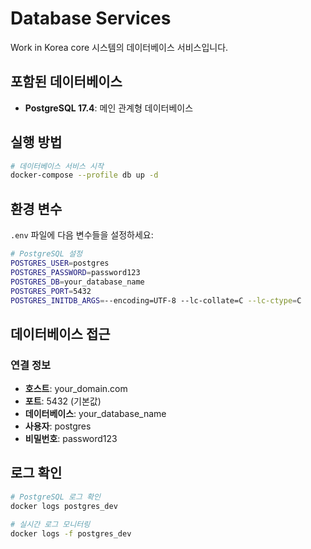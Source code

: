 # Database Services

Work in Korea core 시스템의 데이터베이스 서비스입니다.

## 포함된 데이터베이스

- **PostgreSQL 17.4**: 메인 관계형 데이터베이스

## 실행 방법

```bash
# 데이터베이스 서비스 시작
docker-compose --profile db up -d
```

## 환경 변수

`.env` 파일에 다음 변수들을 설정하세요:

```bash
# PostgreSQL 설정
POSTGRES_USER=postgres
POSTGRES_PASSWORD=password123
POSTGRES_DB=your_database_name
POSTGRES_PORT=5432
POSTGRES_INITDB_ARGS=--encoding=UTF-8 --lc-collate=C --lc-ctype=C
```

## 데이터베이스 접근

### 연결 정보
- **호스트**: your_domain.com
- **포트**: 5432 (기본값)
- **데이터베이스**: your_database_name
- **사용자**: postgres
- **비밀번호**: password123

## 로그 확인

```bash
# PostgreSQL 로그 확인
docker logs postgres_dev

# 실시간 로그 모니터링
docker logs -f postgres_dev
```
